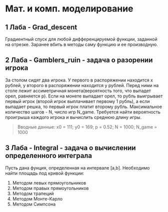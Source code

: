 # Мат. и комп. моделирование #
## 1 Лаба - Grad_descent ##
Градиентный спуск для любой дифференцируемой функции, заданной на отрезке. Заранее вбить в методы саму функцию и ее производную.
## 2 Лаба - Gamblers_ruin - задача о разорении игрока ##
За столом сидят два игрока. У первого в распоряжении находится x рублей, у второго в распоряжении находится y рублей.
Перед ними на столе лежит ассиметричная монета(вероятность того, что выпадет орел, равняется p).
Если на монете выпадает орел, то рубль выигрывает первый игрок (второй игрок выплачивает первому 1 рубль), а если выпадает решка, то первый игрок платит второму рубль.
Максимальное количество шагов - N, число игр N_game. Требуется найти вероятность проигрыша каждого игрока и вычислить среднюю длину игры.
> Вводные данные:
> x0 = 111; y0 = 169; p = 0.52; N = 1000; N_game = 1000
## 3 Лаба - Integral - задача о вычислении определенного интеграла ##
Пусть дана фунция, определенная на интервале [a,b]. Необходимо найти площадь под кривой функции:
1) Методом левых прямоугольников 
2) Методом правых прямоугольников 
3) Методом трапеций
4) Методом Монте-Карло
5) Методом Симпсона 
